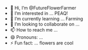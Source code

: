 - 👋 Hi, I’m @FutureFlowerFarmer
- 👀 I’m interested in ... PEAQ!
- 🌱 I’m currently learning ... Farming
- 💞️ I’m looking to collaborate on ...
- 📫 How to reach me ...
- 😄 Pronouns: ...
- ⚡ Fun fact: ... flowers are cool

<!---
FutureFlowerFarmer/FutureFlowerFarmer is a ✨ special ✨ repository because its `README.md` (this file) appears on your GitHub profile.
You can click the Preview link to take a look at your changes.
--->
